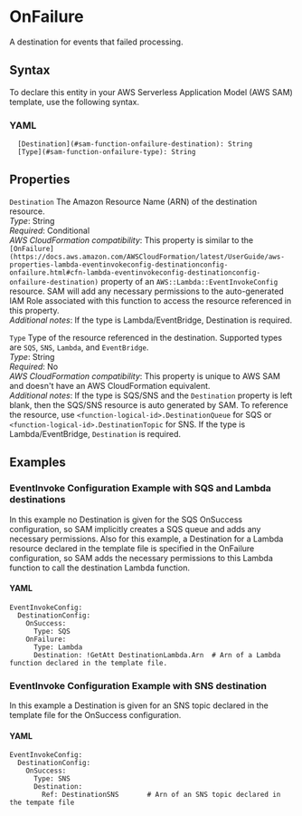 # OnFailure<a name="sam-property-function-onfailure"></a>

A destination for events that failed processing\.

## Syntax<a name="sam-property-function-onfailure-syntax"></a>

To declare this entity in your AWS Serverless Application Model \(AWS SAM\) template, use the following syntax\.

### YAML<a name="sam-property-function-onfailure-syntax.yaml"></a>

```
  [Destination](#sam-function-onfailure-destination): String
  [Type](#sam-function-onfailure-type): String
```

## Properties<a name="sam-property-function-onfailure-properties"></a>

 `Destination`   <a name="sam-function-onfailure-destination"></a>
The Amazon Resource Name \(ARN\) of the destination resource\.  
*Type*: String  
*Required*: Conditional  
*AWS CloudFormation compatibility*: This property is similar to the `[OnFailure](https://docs.aws.amazon.com/AWSCloudFormation/latest/UserGuide/aws-properties-lambda-eventinvokeconfig-destinationconfig-onfailure.html#cfn-lambda-eventinvokeconfig-destinationconfig-onfailure-destination)` property of an `AWS::Lambda::EventInvokeConfig` resource\. SAM will add any necessary permissions to the auto\-generated IAM Role associated with this function to access the resource referenced in this property\.  
*Additional notes*: If the type is Lambda/EventBridge, Destination is required\.

 `Type`   <a name="sam-function-onfailure-type"></a>
Type of the resource referenced in the destination\. Supported types are `SQS`, `SNS`, `Lambda`, and `EventBridge`\.  
*Type*: String  
*Required*: No  
*AWS CloudFormation compatibility*: This property is unique to AWS SAM and doesn't have an AWS CloudFormation equivalent\.  
*Additional notes*: If the type is SQS/SNS and the `Destination` property is left blank, then the SQS/SNS resource is auto generated by SAM\. To reference the resource, use `<function-logical-id>.DestinationQueue` for SQS or `<function-logical-id>.DestinationTopic` for SNS\. If the type is Lambda/EventBridge, `Destination` is required\.

## Examples<a name="sam-property-function-onfailure--examples"></a>

### EventInvoke Configuration Example with SQS and Lambda destinations<a name="sam-property-function-onfailure--examples--eventinvoke-configuration-example-with-sqs-and-lambda-destinations"></a>

In this example no Destination is given for the SQS OnSuccess configuration, so SAM implicitly creates a SQS queue and adds any necessary permissions\. Also for this example, a Destination for a Lambda resource declared in the template file is specified in the OnFailure configuration, so SAM adds the necessary permissions to this Lambda function to call the destination Lambda function\.

#### YAML<a name="sam-property-function-onfailure--examples--eventinvoke-configuration-example-with-sqs-and-lambda-destinations--yaml"></a>

```
EventInvokeConfig:
  DestinationConfig:
    OnSuccess:
      Type: SQS
    OnFailure:
      Type: Lambda
      Destination: !GetAtt DestinationLambda.Arn  # Arn of a Lambda function declared in the template file.
```

### EventInvoke Configuration Example with SNS destination<a name="sam-property-function-onfailure--examples--eventinvoke-configuration-example-with-sns-destination"></a>

In this example a Destination is given for an SNS topic declared in the template file for the OnSuccess configuration\.

#### YAML<a name="sam-property-function-onfailure--examples--eventinvoke-configuration-example-with-sns-destination--yaml"></a>

```
EventInvokeConfig:
  DestinationConfig:
    OnSuccess:
      Type: SNS
      Destination:
        Ref: DestinationSNS       # Arn of an SNS topic declared in the tempate file
```